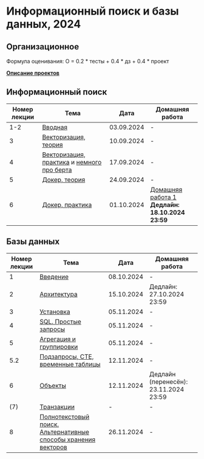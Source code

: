 # Информационный поиск и базы данных, 2024
## Организационное

Формула оценивания: О = 0.2 * тесты + 0.4 * дз + 0.4 * проект

**[Описание проектов](https://github.com/tokubetsu/infopoisk_bd_2023/blob/main/assignments/project.md)**

## Информационный поиск
| Номер лекции | Тема | Дата | Домашняя работа |
|----------|----------|----------|----------|
| 1-2   | [Вводная](https://github.com/tokubetsu/infopoisk_bd_2023/blob/main/infopoisk/lectures/infopoisk_1.pdf)   | 03.09.2024   | - |
| 3   | [Векторизация, теория](https://github.com/tokubetsu/infopoisk_bd_2023/blob/main/infopoisk/lectures/infopoisk_2.pdf)   | 10.09.2024   | - |
| 4   | [Векторизация, практика](https://github.com/tokubetsu/infopoisk_bd_2023/blob/main/infopoisk/lectures/infopoisk_3.ipynb) и [немного про берта](https://github.com/tokubetsu/infopoisk_bd_2023/blob/main/infopoisk/lectures/compsem_bert.ipynb)  | 17.09.2024   | - |
| 5   | [Докер, теория](https://github.com/tokubetsu/infopoisk_bd_2023/blob/main/infopoisk/lectures/infopoisk_5.pdf)   | 24.09.2024   | - |
| 6   | [Докер, практика](#)   | 01.10.2024   | [Домашняя работа 1](https://github.com/tokubetsu/infopoisk_bd_2023/blob/main/assignments/homework_1.md) <br> **Дедлайн: 18.10.2024 23:59** |

## Базы данных
| Номер лекции | Тема | Дата | Домашняя работа |
|----------|----------|----------|----------|
|1|[Введение](https://docs.google.com/presentation/d/1lyv_zZW4uIXWT8UlKbpQ8e-jvaiQpBOjthOA4IDsDxg/edit?usp=sharing)|08.10.2024|-|
|2|[Архитектура](https://docs.google.com/presentation/d/1NYgVIW6n-4zIyLA9q53b72EtmMQmTzzyyeZTGfy7epk/edit?usp=sharing)|15.10.2024|Дедлайн: 27.10.2024 23:59|
|3|[Установка](https://docs.google.com/presentation/d/1ivCc53cP0Z6Q1WCEC7Jxp3KO7yQZ8T_LudU69GzQbWM/edit?usp=sharing)|05.11.2024|-|
|4|[SQL. Простые запросы](https://docs.google.com/presentation/d/122f2Q3BBDoR1C55oLBlCfgXCMRk4Fh2-EJvqieKZVtc/edit?usp=sharing)|05.11.2024|-|
|5|[Агрегация и группировки](https://docs.google.com/presentation/d/159GRKA_yW__3V1fsnN96Paw1xK0-HBdasn0vrr9etZo/edit?usp=sharing)|05.11.2024|-|
|5.2|[Подзапросы, CTE, временные таблицы](https://docs.google.com/presentation/d/1CB0OaGk5iYWHgRKPoi-NjMW1by5sJGpj1TuAfkgyUSs/edit?usp=sharing)|12.11.2024|-|
|6|[Объекты](https://docs.google.com/presentation/d/1omJHZe_lePvFlELjlDW5LJ2nUISxdeOdIJ52Itn8OPc/edit?usp=sharing)|12.11.2024|Дедлайн (перенесён): 23.11.2024 23:59|
|(7)|[Транзакции](https://docs.google.com/presentation/d/1lf6lmoyZL3xGbBZup6zd4PGI3Fc0DPr4l_kYjzRba-M/edit?usp=sharing)|-|-|
|8|[Полнотекстовый поиск. Альтернативные способы хранения векторов](https://docs.google.com/presentation/d/1DKQq4S2-Uafg6HPhw_r-bSpVfpHO7LjNN1pOKJT-L58/edit?usp=sharing)|26.11.2024|-|
